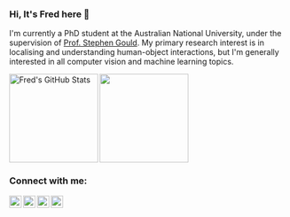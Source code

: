 ### Hi, It's Fred here 👋

I'm currently a PhD student at the Australian National University, under the supervision of [Prof. Stephen Gould](http://users.cecs.anu.edu.au/~sgould/). My primary research interest is in localising and understanding human-object interactions, but I'm generally interested in all computer vision and machine learning topics.

<img align="left" alt="Fred's GitHub Stats" src="https://github-readme-stats.codestackr.vercel.app/api?username=fredzzhang&show_icons=true&hide_border=true&count_private=true&theme=blue-green&hide=contribs,prs" height="160"/>
<img align="center" src="https://github-readme-stats.anuraghazra1.vercel.app/api/top-langs/?username=fredzzhang&layout=compact&theme=blue-green" height="160"/>


### Connect with me:

[<img align="left" alt="codeSTACKr | YouTube" width="22px" src="https://cdn.jsdelivr.net/npm/simple-icons@v3/icons/youtube.svg" />][youtube]
[<img align="left" alt="codeSTACKr | Twitter" width="22px" src="https://cdn.jsdelivr.net/npm/simple-icons@v3/icons/twitter.svg" />][twitter]
[<img align="left" alt="codeSTACKr | LinkedIn" width="22px" src="https://cdn.jsdelivr.net/npm/simple-icons@v3/icons/linkedin.svg" />][linkedin]
[<img align="left" alt="codeSTACKr | Instagram" width="22px" src="https://cdn.jsdelivr.net/npm/simple-icons@v3/icons/instagram.svg" />][instagram]


[youtube]: https://www.youtube.com/channel/UCTtycgodYPRS6xtZsxJzdug
[twitter]: https://twitter.com/fredzzhang
[linkedin]: https://www.linkedin.com/in/frederic-z-zhang
[instagram]: https://www.instagram.com/fredzzhang/

<!--
**FredericZhang/FredericZhang** is a ✨ _special_ ✨ repository because its `README.md` (this file) appears on your GitHub profile.

Here are some ideas to get you started:

- 🔭 I’m currently working on ...
- 🌱 I’m currently learning ...
- 👯 I’m looking to collaborate on ...
- 🤔 I’m looking for help with ...
- 💬 Ask me about ...
- 📫 How to reach me: ...
- 😄 Pronouns: ...
- ⚡ Fun fact: ...
-->
